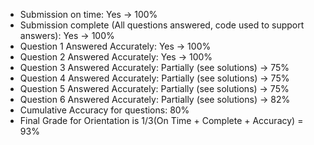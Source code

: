 - Submission on time: Yes -> 100%
- Submission complete (All questions answered, code used to support answers): Yes -> 100%
- Question 1 Answered Accurately: Yes -> 100%
- Question 2 Answered Accurately: Yes -> 100%
- Question 3 Answered Accurately: Partially (see solutions) -> 75%
- Question 4 Answered Accurately: Partially (see solutions) -> 75%
- Question 5 Answered Accurately: Partially (see solutions) -> 75%
- Question 6 Answered Accurately: Partially (see solutions) -> 82%
- Cumulative Accuracy for questions: 80%
- Final Grade for Orientation is 1/3(On Time + Complete + Accuracy) = 93%
